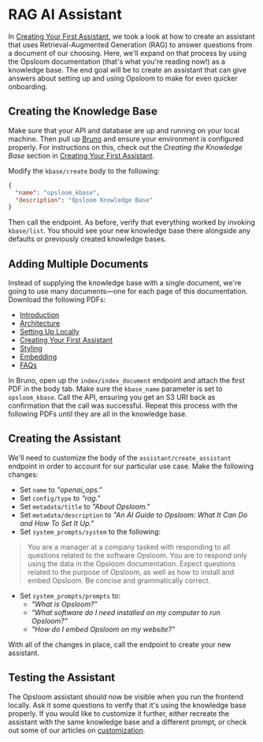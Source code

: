 # RAG AI Assistant
In [Creating Your First Assistant](./creating-your-first-assistant.md), we took a look at how to create an assistant that uses Retrieval-Augmented Generation (RAG) to answer questions from a document of our choosing. Here, we'll expand on that process by using the Opsloom documentation (that's what you're reading now!) as a knowledge base. The end goal will be to create an assistant that can give answers about setting up and using Opsloom to make for even quicker onboarding.

## Creating the Knowledge Base

Make sure that your API and database are up and running on your local machine. Then pull up [Bruno](https://www.usebruno.com/) and ensure your environment is configured properly. For instructions on this, check out the *Creating the Knowledge Base* section in [Creating Your First Assistant](./creating-your-first-assistant.md).

Modify the `kbase/create` body to the following:

```JSON
{
  "name": "opsloom_kbase",
  "description": "Opsloom Knowledge Base"
}
```

Then call the endpoint. As before, verify that everything worked by invoking `kbase/list`. You should see your new knowledge base there alongside any defaults or previously created knowledge bases.

## Adding Multiple Documents

Instead of supplying the knowledge base with a single document, we're going to use many documents—one for each page of this documentation. Download the following PDFs:

- [Introduction](./assets/introduction.pdf)
- [Architecture](./assets/architecture.pdf)
- [Setting Up Locally](./assets/setting-up-locally.pdf)
- [Creating Your First Assistant](./assets/creating-your-first-assistant.pdf)
- [Styling](./assets/styling.pdf)
- [Embedding](./assets/embedding.pdf)
- [FAQs](./assets/faqs.pdf)

In Bruno, open up the `index/index_document` endpoint and attach the first PDF in the body tab. Make sure the `kbase_name` parameter is set to `opsloom_kbase`. Call the API, ensuring you get an S3 URI back as confirmation that the call was successful. Repeat this process with the following PDFs until they are all in the knowledge base.

## Creating the Assistant
We'll need to customize the body of the `assistant/create_assistant` endpoint in order to account for our particular use case. Make the following changes:

- Set `name` to *"openai_ops."*
- Set `config/type` to *"rag."*
- Set `metadata/title` to *"About Opsloom."*
- Set `metadata/description` to *"An AI Guide to Opsloom: What It Can Do and How To Set It Up."*
- Set `system_prompts/system` to the following:

> You are a manager at a company tasked with responding to all questions related to the software Opsloom. You are to respond only using the data in the Opsloom documentation. Expect questions related to the purpose of Opsloom, as well as how to install and embed Opsloom. Be concise and grammatically correct.

- Set `system_prompts/prompts` to:
  - *"What is Opsloom?"*
  - *"What software do I need installed on my computer to run Opsloom?"*
  - *"How do I embed Opsloom on my website?"*

With all of the changes in place, call the endpoint to create your new assistant.

## Testing the Assistant
The Opsloom assistant should now be visible when you run the frontend locally. Ask it some questions to verify that it's using the knowledge base properly. If you would like to customize it further, either recreate the assistant with the same knowledge base and a different prompt, or check out some of our articles on [customization](./styling.md).
